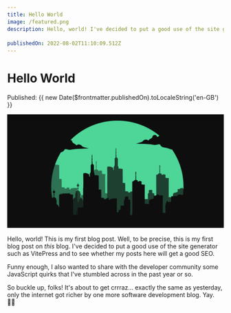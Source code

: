 ```yaml
---
title: Hello World
image: /featured.png
description: Hello, world! I've decided to put a good use of the site generator such as VitePress and to see whether my posts here will get a good SEO. Funny enough, I also wanted to share with the developer community some JavaScript quirks that I've stumbled across in the past year or so.

publishedOn: 2022-08-02T11:10:09.512Z
---
```


# Hello World

Published: {{ new Date($frontmatter.publishedOn).toLocaleString('en-GB') }}

![Featured Image](/featured.png)

Hello, world! This is my first blog post. Well, to be precise, this is my first blog post on *this* blog. I've decided to put a good use of the site generator such as VitePress and to see whether my posts here will get a good SEO. 

Funny enough, I also wanted to share with the developer community some JavaScript quirks that I've stumbled across in the past year or so.

So buckle up, folks! It's about to get crrraz... exactly the same as yesterday, only the internet got richer by one more software development blog. Yay. :man_technologist:
